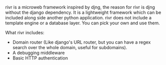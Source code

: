 rivr is a microweb framework inspired by djng, the reason for rivr is djng without the django dependency. It is a lightweight framework which can be included along side another python application. rivr does not include a template engine or a database layer. You can pick your own and use them.

What rivr includes:
- Domain router (Like django's URL router, but you can have a regex search over the whole domain, useful for subdomains).
- A debugging middleware
- Basic HTTP authentication

